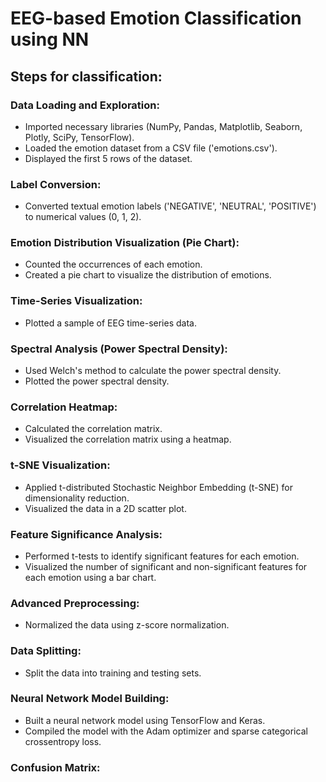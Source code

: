 # EEG-based Emotion Classification using NN

## Steps for classification:

### Data Loading and Exploration:
- Imported necessary libraries (NumPy, Pandas, Matplotlib, Seaborn, Plotly, SciPy, TensorFlow).
- Loaded the emotion dataset from a CSV file ('emotions.csv').
- Displayed the first 5 rows of the dataset.
### Label Conversion:
- Converted textual emotion labels ('NEGATIVE', 'NEUTRAL', 'POSITIVE') to numerical values (0, 1, 2).
### Emotion Distribution Visualization (Pie Chart):
- Counted the occurrences of each emotion.
- Created a pie chart to visualize the distribution of emotions.
### Time-Series Visualization:
- Plotted a sample of EEG time-series data.
### Spectral Analysis (Power Spectral Density):
- Used Welch's method to calculate the power spectral density.
- Plotted the power spectral density.
### Correlation Heatmap:
- Calculated the correlation matrix.
- Visualized the correlation matrix using a heatmap.
### t-SNE Visualization:
- Applied t-distributed Stochastic Neighbor Embedding (t-SNE) for dimensionality reduction.
- Visualized the data in a 2D scatter plot.
### Feature Significance Analysis:
- Performed t-tests to identify significant features for each emotion.
- Visualized the number of significant and non-significant features for each emotion using a bar chart.
### Advanced Preprocessing:
- Normalized the data using z-score normalization.
### Data Splitting:
- Split the data into training and testing sets.
### Neural Network Model Building:
- Built a neural network model using TensorFlow and Keras.
- Compiled the model with the Adam optimizer and sparse categorical crossentropy loss.
### Confusion Matrix:

